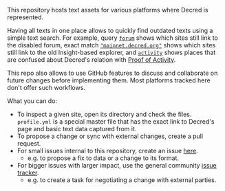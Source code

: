This repository hosts text assets for various platforms where Decred is represented.

Having all texts in one place allows to quickly find outdated texts using a simple text search. For example, query [`forum`](https://github.com/decredcommunity/textassets/search?q=forum&type=Code) shows which sites still link to the disabled forum, exact match [`"mainnet.decred.org"`](https://github.com/decredcommunity/textassets/search?q=%22mainnet.decred.org%22&type=Code) shows which sites still link to the old Insight-based explorer, and [`activity`](https://github.com/decredcommunity/textassets/search?q=activity&type=Code) shows places that are confused about Decred's relation with [Proof of Activity](https://github.com/decredcommunity/issues/issues/39).

This repo also allows to use GitHub features to discuss and collaborate on future changes before implementing them. Most platforms tracked here don't offer such workflows.

What you can do:

- To inspect a given site, open its directory and check the files. `profile.yml` is a special master file that has the exact link to Decred's page and basic text data captured from it.
- To propose a change or sync with external changes, create a pull request.
- For small issues internal to this repository, create an issue [here](https://github.com/decredcommunity/textassets/issues).
  - e.g. to propose a fix to data or a change to its format.
- For bigger issues with larger impact, use the general community [issue tracker](https://github.com/decredcommunity/issues/issues).
  - e.g. to create a task for negotiating a change with external parties.
